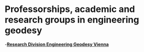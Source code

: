 # Professorships, academic and research groups in engineering geodesy

-[**Research Division Engineering Geodesy Vienna**](https://ig.geo.tuwien.ac.at/)
